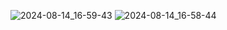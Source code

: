 ![2024-08-14_16-59-43](https://github.com/user-attachments/assets/2f00df56-6afa-4e58-8dc5-fe8cd6ac5216)
![2024-08-14_16-58-44](https://github.com/user-attachments/assets/5b0aed58-f1f5-4708-b310-55d6526f8ecd)
